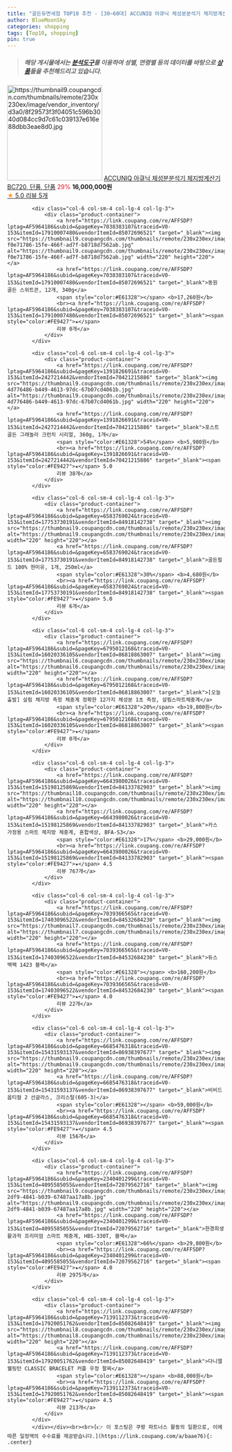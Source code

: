 ```yaml
---
title: "골든듀면세점 TOP10 추천 - [30~60대] ACCUNIQ 아큐닉 체성분분석기 체지방계산기 BC720, 단품, 단품"
author: BlueMoonSky
categories: shopping
tags: [Top10, shopping]
pin: true
---
```


> ##### 해당 게시물에서는 [**분석도구**](https://itemscout.io/)를 이용하여 **성별**, **연령별** 등의 데이터를 바탕으로 [**상품**](https://link.coupang.com/a/baae76)들을 추천해드리고 있습니다.
<div class="container"><div class="row">
            <div class="col-6 col-sm-4 col-lg-4 col-lg-3">
                <div class="product-container">
                    <a href="https://link.coupang.com/re/AFFSDP?lptag=AF5964186&subid=&pageKey=6122395452&traceid=V0-153&itemId=11614268114&vendorItemId=78888943651" target="_blank"><img src="https://thumbnail9.coupangcdn.com/thumbnails/remote/230x230ex/image/vendor_inventory/d3a0/8f29573f3f04051c596b3040d084cc9d7c61c039137e616e88dbb3eae8d0.jpg" alt="https://thumbnail9.coupangcdn.com/thumbnails/remote/230x230ex/image/vendor_inventory/d3a0/8f29573f3f04051c596b3040d084cc9d7c61c039137e616e88dbb3eae8d0.jpg" width="220" height="220"></a>
                    <a href="https://link.coupang.com/re/AFFSDP?lptag=AF5964186&subid=&pageKey=6122395452&traceid=V0-153&itemId=11614268114&vendorItemId=78888943651" target="_blank">ACCUNIQ 아큐닉 체성분분석기 체지방계산기 BC720, 단품, 단품</a>
                    <span style="color:#E61328">29%</span> <b>16,000,000원</b>
                    <br><a href="https://link.coupang.com/re/AFFSDP?lptag=AF5964186&subid=&pageKey=6122395452&traceid=V0-153&itemId=11614268114&vendorItemId=78888943651" target="_blank"><span style="color:#FE9427">★</span> 5.0
                    리뷰 5개</a>
                </div>
            </div>
            
            <div class="col-6 col-sm-4 col-lg-4 col-lg-3">
                <div class="product-container">
                    <a href="https://link.coupang.com/re/AFFSDP?lptag=AF5964186&subid=&pageKey=7038383107&traceid=V0-153&itemId=17910007480&vendorItemId=85072696521" target="_blank"><img src="https://thumbnail9.coupangcdn.com/thumbnails/remote/230x230ex/image/retail/images/1589697286657242-f0e71786-15fe-466f-ad7f-b8718d7562ab.jpg" alt="https://thumbnail9.coupangcdn.com/thumbnails/remote/230x230ex/image/retail/images/1589697286657242-f0e71786-15fe-466f-ad7f-b8718d7562ab.jpg" width="220" height="220"></a>
                    <a href="https://link.coupang.com/re/AFFSDP?lptag=AF5964186&subid=&pageKey=7038383107&traceid=V0-153&itemId=17910007480&vendorItemId=85072696521" target="_blank">동원 골든 스위트콘, 12개, 340g</a>
                    <span style="color:#E61328"></span> <b>17,260원</b>
                    <br><a href="https://link.coupang.com/re/AFFSDP?lptag=AF5964186&subid=&pageKey=7038383107&traceid=V0-153&itemId=17910007480&vendorItemId=85072696521" target="_blank"><span style="color:#FE9427">★</span> 
                    리뷰 0개</a>
                </div>
            </div>
            
            <div class="col-6 col-sm-4 col-lg-4 col-lg-3">
                <div class="product-container">
                    <a href="https://link.coupang.com/re/AFFSDP?lptag=AF5964186&subid=&pageKey=1391826691&traceid=V0-153&itemId=2427214442&vendorItemId=70421215886" target="_blank"><img src="https://thumbnail9.coupangcdn.com/thumbnails/remote/230x230ex/image/retail/images/1051544994107633-4d776486-b449-4613-97dc-67b07cd4061b.jpg" alt="https://thumbnail9.coupangcdn.com/thumbnails/remote/230x230ex/image/retail/images/1051544994107633-4d776486-b449-4613-97dc-67b07cd4061b.jpg" width="220" height="220"></a>
                    <a href="https://link.coupang.com/re/AFFSDP?lptag=AF5964186&subid=&pageKey=1391826691&traceid=V0-153&itemId=2427214442&vendorItemId=70421215886" target="_blank">포스트 골든 그래놀라 크런치 시리얼, 360g, 1개</a>
                    <span style="color:#E61328">54%</span> <b>5,980원</b>
                    <br><a href="https://link.coupang.com/re/AFFSDP?lptag=AF5964186&subid=&pageKey=1391826691&traceid=V0-153&itemId=2427214442&vendorItemId=70421215886" target="_blank"><span style="color:#FE9427">★</span> 5.0
                    리뷰 38개</a>
                </div>
            </div>
            
            <div class="col-6 col-sm-4 col-lg-4 col-lg-3">
                <div class="product-container">
                    <a href="https://link.coupang.com/re/AFFSDP?lptag=AF5964186&subid=&pageKey=6583769024&traceid=V0-153&itemId=17753730191&vendorItemId=84918142738" target="_blank"><img src="https://thumbnail9.coupangcdn.com/thumbnails/remote/230x230ex/image/rs_quotation_api/vqdpukvb/0ba7b94851454113a4f6f74b9ae94949.png" alt="https://thumbnail9.coupangcdn.com/thumbnails/remote/230x230ex/image/rs_quotation_api/vqdpukvb/0ba7b94851454113a4f6f74b9ae94949.png" width="220" height="220"></a>
                    <a href="https://link.coupang.com/re/AFFSDP?lptag=AF5964186&subid=&pageKey=6583769024&traceid=V0-153&itemId=17753730191&vendorItemId=84918142738" target="_blank">골든필드 100% 현미유, 1개, 250ml</a>
                    <span style="color:#E61328">30%</span> <b>4,680원</b>
                    <br><a href="https://link.coupang.com/re/AFFSDP?lptag=AF5964186&subid=&pageKey=6583769024&traceid=V0-153&itemId=17753730191&vendorItemId=84918142738" target="_blank"><span style="color:#FE9427">★</span> 5.0
                    리뷰 6개</a>
                </div>
            </div>
            
            <div class="col-6 col-sm-4 col-lg-4 col-lg-3">
                <div class="product-container">
                    <a href="https://link.coupang.com/re/AFFSDP?lptag=AF5964186&subid=&pageKey=6795012168&traceid=V0-153&itemId=16020336105&vendorItemId=86818863007" target="_blank"><img src="https://thumbnail6.coupangcdn.com/thumbnails/remote/230x230ex/image/vendor_inventory/3dd9/89aea2facd5a90f86eaf842edab1dd43d81165461fb29efd4ba30bdc5871.jpg" alt="https://thumbnail6.coupangcdn.com/thumbnails/remote/230x230ex/image/vendor_inventory/3dd9/89aea2facd5a90f86eaf842edab1dd43d81165461fb29efd4ba30bdc5871.jpg" width="220" height="220"></a>
                    <a href="https://link.coupang.com/re/AFFSDP?lptag=AF5964186&subid=&pageKey=6795012168&traceid=V0-153&itemId=16020336105&vendorItemId=86818863007" target="_blank">[오늘출발] 살핌 체지방 측정 체중계 정확한 12가지 체성분 1초 측정, 살핌스마트체중계</a>
                    <span style="color:#E61328">20%</span> <b>19,800원</b>
                    <br><a href="https://link.coupang.com/re/AFFSDP?lptag=AF5964186&subid=&pageKey=6795012168&traceid=V0-153&itemId=16020336105&vendorItemId=86818863007" target="_blank"><span style="color:#FE9427">★</span> 
                    리뷰 0개</a>
                </div>
            </div>
            
            <div class="col-6 col-sm-4 col-lg-4 col-lg-3">
                <div class="product-container">
                    <a href="https://link.coupang.com/re/AFFSDP?lptag=AF5964186&subid=&pageKey=6643980026&traceid=V0-153&itemId=15198125869&vendorItemId=84133782903" target="_blank"><img src="https://thumbnail10.coupangcdn.com/thumbnails/remote/230x230ex/image/vendor_inventory/d8e3/0c7b5f3228a3955ac8d3c3af8dbaa5bdf001cf120010e25260d64daddc02.jpg" alt="https://thumbnail10.coupangcdn.com/thumbnails/remote/230x230ex/image/vendor_inventory/d8e3/0c7b5f3228a3955ac8d3c3af8dbaa5bdf001cf120010e25260d64daddc02.jpg" width="220" height="220"></a>
                    <a href="https://link.coupang.com/re/AFFSDP?lptag=AF5964186&subid=&pageKey=6643980026&traceid=V0-153&itemId=15198125869&vendorItemId=84133782903" target="_blank">카스 가정용 스마트 체지방 체중계, 혼합색상, BFA-S3</a>
                    <span style="color:#E61328">17%</span> <b>29,000원</b>
                    <br><a href="https://link.coupang.com/re/AFFSDP?lptag=AF5964186&subid=&pageKey=6643980026&traceid=V0-153&itemId=15198125869&vendorItemId=84133782903" target="_blank"><span style="color:#FE9427">★</span> 4.5
                    리뷰 767개</a>
                </div>
            </div>
            
            <div class="col-6 col-sm-4 col-lg-4 col-lg-3">
                <div class="product-container">
                    <a href="https://link.coupang.com/re/AFFSDP?lptag=AF5964186&subid=&pageKey=7039366565&traceid=V0-153&itemId=17403096522&vendorItemId=84532684230" target="_blank"><img src="https://thumbnail7.coupangcdn.com/thumbnails/remote/230x230ex/image/vendor_inventory/a5a8/606293731b5c17e93da833bae09de277913d52984218ae07f7bd03a6a4fc.jpg" alt="https://thumbnail7.coupangcdn.com/thumbnails/remote/230x230ex/image/vendor_inventory/a5a8/606293731b5c17e93da833bae09de277913d52984218ae07f7bd03a6a4fc.jpg" width="220" height="220"></a>
                    <a href="https://link.coupang.com/re/AFFSDP?lptag=AF5964186&subid=&pageKey=7039366565&traceid=V0-153&itemId=17403096522&vendorItemId=84532684230" target="_blank">듀스 백팩 1423 블랙</a>
                    <span style="color:#E61328"></span> <b>160,200원</b>
                    <br><a href="https://link.coupang.com/re/AFFSDP?lptag=AF5964186&subid=&pageKey=7039366565&traceid=V0-153&itemId=17403096522&vendorItemId=84532684230" target="_blank"><span style="color:#FE9427">★</span> 4.0
                    리뷰 22개</a>
                </div>
            </div>
            
            <div class="col-6 col-sm-4 col-lg-4 col-lg-3">
                <div class="product-container">
                    <a href="https://link.coupang.com/re/AFFSDP?lptag=AF5964186&subid=&pageKey=6685476318&traceid=V0-153&itemId=15431593137&vendorItemId=86938397677" target="_blank"><img src="https://thumbnail9.coupangcdn.com/thumbnails/remote/230x230ex/image/vendor_inventory/99d7/a4fa5f884932a2e18b03e7f4bfac1f24945460b0f4335fa5bbf45817f531.png" alt="https://thumbnail9.coupangcdn.com/thumbnails/remote/230x230ex/image/vendor_inventory/99d7/a4fa5f884932a2e18b03e7f4bfac1f24945460b0f4335fa5bbf45817f531.png" width="220" height="220"></a>
                    <a href="https://link.coupang.com/re/AFFSDP?lptag=AF5964186&subid=&pageKey=6685476318&traceid=V0-153&itemId=15431593137&vendorItemId=86938397677" target="_blank">비비드 옵티컬 2 선글라스, 크리스탈(605-3)</a>
                    <span style="color:#E61328"></span> <b>59,000원</b>
                    <br><a href="https://link.coupang.com/re/AFFSDP?lptag=AF5964186&subid=&pageKey=6685476318&traceid=V0-153&itemId=15431593137&vendorItemId=86938397677" target="_blank"><span style="color:#FE9427">★</span> 4.5
                    리뷰 156개</a>
                </div>
            </div>
            
            <div class="col-6 col-sm-4 col-lg-4 col-lg-3">
                <div class="product-container">
                    <a href="https://link.coupang.com/re/AFFSDP?lptag=AF5964186&subid=&pageKey=2340401299&traceid=V0-153&itemId=4095585055&vendorItemId=72079562716" target="_blank"><img src="https://thumbnail9.coupangcdn.com/thumbnails/remote/230x230ex/image/retail/images/2020/10/14/13/9/d1196206-2df9-4841-b039-67487aa17a8b.jpg" alt="https://thumbnail9.coupangcdn.com/thumbnails/remote/230x230ex/image/retail/images/2020/10/14/13/9/d1196206-2df9-4841-b039-67487aa17a8b.jpg" width="220" height="220"></a>
                    <a href="https://link.coupang.com/re/AFFSDP?lptag=AF5964186&subid=&pageKey=2340401299&traceid=V0-153&itemId=4095585055&vendorItemId=72079562716" target="_blank">한경희생활과학 프리미엄 스마트 체중계, HBS-330T, 블랙</a>
                    <span style="color:#E61328">66%</span> <b>29,800원</b>
                    <br><a href="https://link.coupang.com/re/AFFSDP?lptag=AF5964186&subid=&pageKey=2340401299&traceid=V0-153&itemId=4095585055&vendorItemId=72079562716" target="_blank"><span style="color:#FE9427">★</span> 4.0
                    리뷰 2975개</a>
                </div>
            </div>
            
            <div class="col-6 col-sm-4 col-lg-4 col-lg-3">
                <div class="product-container">
                    <a href="https://link.coupang.com/re/AFFSDP?lptag=AF5964186&subid=&pageKey=7139112373&traceid=V0-153&itemId=17920051762&vendorItemId=85082648419" target="_blank"><img src="https://thumbnail8.coupangcdn.com/thumbnails/remote/230x230ex/image/vendor_inventory/d90f/6a45fca584b3212fdc5e4d39f77dbf7fa5739ffd364dc33a6826ca8e1b11.jpg" alt="https://thumbnail8.coupangcdn.com/thumbnails/remote/230x230ex/image/vendor_inventory/d90f/6a45fca584b3212fdc5e4d39f77dbf7fa5739ffd364dc33a6826ca8e1b11.jpg" width="220" height="220"></a>
                    <a href="https://link.coupang.com/re/AFFSDP?lptag=AF5964186&subid=&pageKey=7139112373&traceid=V0-153&itemId=17920051762&vendorItemId=85082648419" target="_blank">다니엘웰링턴 CLASSIC BRACELET 커플 우정 팔찌</a>
                    <span style="color:#E61328"></span> <b>88,000원</b>
                    <br><a href="https://link.coupang.com/re/AFFSDP?lptag=AF5964186&subid=&pageKey=7139112373&traceid=V0-153&itemId=17920051762&vendorItemId=85082648419" target="_blank"><span style="color:#FE9427">★</span> 4.5
                    리뷰 213개</a>
                </div>
            </div>
            </div></div><br><br>[👉 이 포스팅은 쿠팡 파트너스 활동의 일환으로, 이에 따른 일정액의 수수료를 제공받습니다.](https://link.coupang.com/a/baae76){: .center}